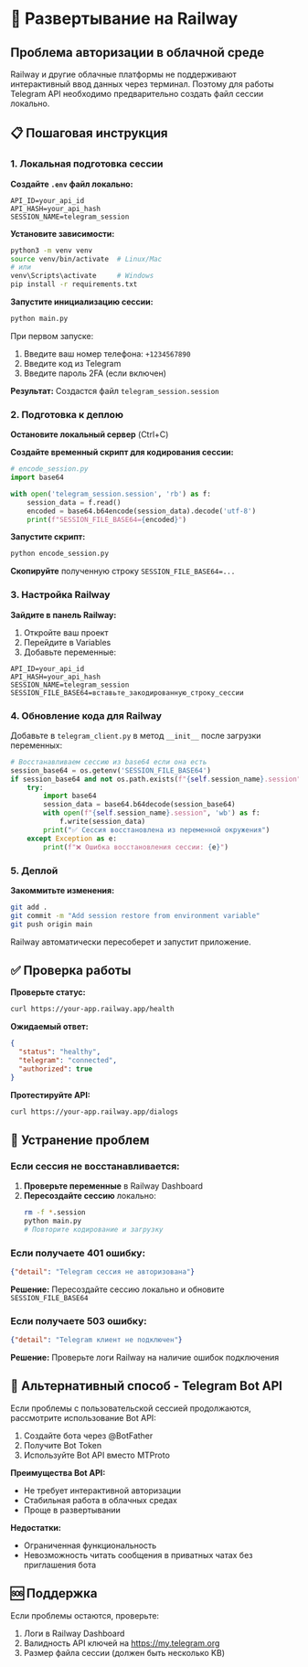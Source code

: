 # 🚂 Развертывание на Railway

## Проблема авторизации в облачной среде

Railway и другие облачные платформы не поддерживают интерактивный ввод данных через терминал. Поэтому для работы Telegram API необходимо предварительно создать файл сессии локально.

## 📋 Пошаговая инструкция

### 1. Локальная подготовка сессии

**Создайте `.env` файл локально:**
```env
API_ID=your_api_id
API_HASH=your_api_hash
SESSION_NAME=telegram_session
```

**Установите зависимости:**
```bash
python3 -m venv venv
source venv/bin/activate  # Linux/Mac
# или
venv\Scripts\activate     # Windows
pip install -r requirements.txt
```

**Запустите инициализацию сессии:**
```bash
python main.py
```

При первом запуске:
1. Введите ваш номер телефона: `+1234567890`
2. Введите код из Telegram
3. Введите пароль 2FA (если включен)

**Результат:** Создастся файл `telegram_session.session`

### 2. Подготовка к деплою

**Остановите локальный сервер** (Ctrl+C)

**Создайте временный скрипт для кодирования сессии:**
```python
# encode_session.py
import base64

with open('telegram_session.session', 'rb') as f:
    session_data = f.read()
    encoded = base64.b64encode(session_data).decode('utf-8')
    print(f"SESSION_FILE_BASE64={encoded}")
```

**Запустите скрипт:**
```bash
python encode_session.py
```

**Скопируйте** полученную строку `SESSION_FILE_BASE64=...`

### 3. Настройка Railway

**Зайдите в панель Railway:**
1. Откройте ваш проект
2. Перейдите в Variables
3. Добавьте переменные:

```
API_ID=your_api_id
API_HASH=your_api_hash
SESSION_NAME=telegram_session
SESSION_FILE_BASE64=вставьте_закодированную_строку_сессии
```

### 4. Обновление кода для Railway

Добавьте в `telegram_client.py` в метод `__init__` после загрузки переменных:

```python
# Восстанавливаем сессию из base64 если она есть
session_base64 = os.getenv('SESSION_FILE_BASE64')
if session_base64 and not os.path.exists(f"{self.session_name}.session"):
    try:
        import base64
        session_data = base64.b64decode(session_base64)
        with open(f"{self.session_name}.session", 'wb') as f:
            f.write(session_data)
        print("✅ Сессия восстановлена из переменной окружения")
    except Exception as e:
        print(f"❌ Ошибка восстановления сессии: {e}")
```

### 5. Деплой

**Закоммитьте изменения:**
```bash
git add .
git commit -m "Add session restore from environment variable"
git push origin main
```

Railway автоматически пересоберет и запустит приложение.

## ✅ Проверка работы

**Проверьте статус:**
```bash
curl https://your-app.railway.app/health
```

**Ожидаемый ответ:**
```json
{
  "status": "healthy",
  "telegram": "connected", 
  "authorized": true
}
```

**Протестируйте API:**
```bash
curl https://your-app.railway.app/dialogs
```

## 🔧 Устранение проблем

### Если сессия не восстанавливается:

1. **Проверьте переменные** в Railway Dashboard
2. **Пересоздайте сессию** локально:
   ```bash
   rm -f *.session
   python main.py
   # Повторите кодирование и загрузку
   ```

### Если получаете 401 ошибку:

```json
{"detail": "Telegram сессия не авторизована"}
```

**Решение:** Пересоздайте сессию локально и обновите `SESSION_FILE_BASE64`

### Если получаете 503 ошибку:

```json
{"detail": "Telegram клиент не подключен"}
```

**Решение:** Проверьте логи Railway на наличие ошибок подключения

## 📱 Альтернативный способ - Telegram Bot API

Если проблемы с пользовательской сессией продолжаются, рассмотрите использование Bot API:

1. Создайте бота через @BotFather
2. Получите Bot Token
3. Используйте Bot API вместо MTProto

**Преимущества Bot API:**
- Не требует интерактивной авторизации
- Стабильная работа в облачных средах
- Проще в развертывании

**Недостатки:**
- Ограниченная функциональность
- Невозможность читать сообщения в приватных чатах без приглашения бота

## 🆘 Поддержка

Если проблемы остаются, проверьте:
1. Логи в Railway Dashboard
2. Валидность API ключей на https://my.telegram.org
3. Размер файла сессии (должен быть несколько KB) 